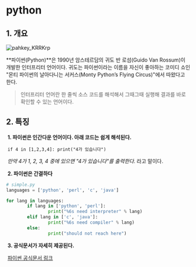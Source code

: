 # python



## 1. 개요

![pahkey_KRRKrp](https://user-images.githubusercontent.com/108653518/177487169-1ee786ca-41a5-4dad-89f3-954680668470.png)

**파이썬(Python)**은 1990년 암스테르담의 귀도 반 로섬(Guido Van Rossum)이 개발한 인터프리터 언어이다. 귀도는 파이썬이라는 이름을 자신이 좋아하는 코미디 쇼인 "몬티 파이썬의 날아다니는 서커스(Monty Python’s Flying Circus)"에서 따왔다고 한다.

> 인터프리터 언어란 한 줄씩 소스 코드를 해석해서 그때그때 실행해 결과를 바로 확인할 수 있는 언어이다.
>



## 2. 특징

​	**1. 파이썬은 인간다운 언어이다. 아래 코드는 쉽게 해석된다.**

​		`if 4 in [1,2,3,4]: print("4가 있습니다")`

​		*만약 4가 1, 2, 3, 4 중에 있으면 "4가 있습니다"를 출력한다.* 라고 말이다.

​	**2. 파이썬은 간결하다**

```python
# simple.py
languages = ['python', 'perl', 'c', 'java']

for lang in languages:
		if lang in ['python', 'perl']:
				print("%6s need interpreter" % lang)
		elif lang in ['c', 'java']:
				print("%6s need compiler" % lang)
		else:
				print("should not reach here")
```

​	**3. 공식문서가 자세히 제공된다.**

​		[파이썬 공식문서 링크](https://docs.python.org/3/)



